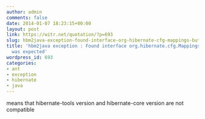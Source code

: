 ```yaml
---
author: admin
comments: false
date: 2014-01-07 18:23:15+00:00
layout: post
link: https://witr.net/quotation/?p=693
slug: hbm2java-exception-found-interface-org-hibernate-cfg-mappings-but-class-was-expected
title: 'hbm2java exception : Found interface org.hibernate.cfg.Mappings, but class
  was expected'
wordpress_id: 693
categories:
- ant
- exception
- hibernate
- java
---
```



means that hibernate-tools version and hibernate-core version are not compatible

